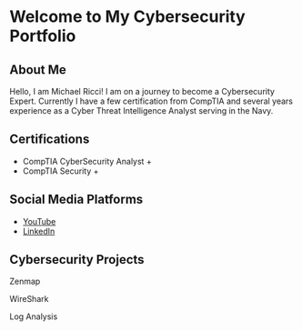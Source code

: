 <body>
    <div class="container">
        <h1>Welcome to My Cybersecurity Portfolio</h1>
        <div class="section">
            <h2>About Me</h2>
            <p>Hello, I am Michael Ricci! I am on a journey to become a Cybersecurity Expert. Currently I have a few certification from CompTIA and several years experience as a Cyber Threat Intelligence Analyst serving in the Navy. </p>
        </div>
        <div class="section">
            <h2>Certifications</h2>
            <ul class="list">
                <li>CompTIA CyberSecurity Analyst +</li>
                <li>CompTIA Security +</li>
                <!-- Add more certifications here -->
            </ul>
        </div>
        <div class="section">
            <h2>Social Media Platforms</h2>
            <ul class="list">
                <li><a href="https://www.youtube.com/channel/UCgHQO8wGuZyIN07aCeZu57Q">YouTube</a></li>
                <li><a href="https://www.linkedin.com/in/michael-ricci-456003282">LinkedIn</a></li>
                <!-- Add more social media platforms here -->
            </ul>
        </div>
        <div class="section">
            <h2>Cybersecurity Projects</h2>
            <p>Zenmap</p>
            <p>WireShark</p>
            <p>Log Analysis</p>
            </p>
            <!-- Add more details about your projects as needed -->
        </div>
    </div>
</body>
</html>

